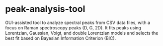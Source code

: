 # peak-analysis-tool
GUI-assisted tool to analyze spectral peaks from CSV data files, with a focus on Raman spectroscopy peaks (D, G, 2D). It fits peaks using Lorentzian, Gaussian, Voigt, and double Lorentzian models and selects the best fit based on Bayesian Information Criterion (BIC).
